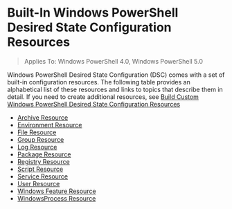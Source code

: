 # Built-In Windows PowerShell Desired State Configuration Resources

> Applies To: Windows PowerShell 4.0, Windows PowerShell 5.0


Windows PowerShell Desired State Configuration (DSC) comes with a set of built-in configuration resources. The following table provides an alphabetical list of these resources and links to topics that describe them in detail. If you need to create additional resources, see [Build Custom Windows PowerShell Desired State Configuration Resources](authoringResource.md)

- [Archive Resource](archiveResource.md)
- [Environment Resource](environmentResource.md)
- [File Resource](fileResource.md)
- [Group Resource](groupResource.md)
- [Log Resource](logResource.md)
- [Package Resource](PackageResource.md)
- [Registry Resource](registryResource.md)
- [Script Resource](scriptResource.md)
- [Service Resource](serviceResource.md)
- [User Resource](userResource.md)
- [Windows Feature Resource](windowsfeatureResource.md)
- [WindowsProcess Resource](windowsProcessResource.md)
